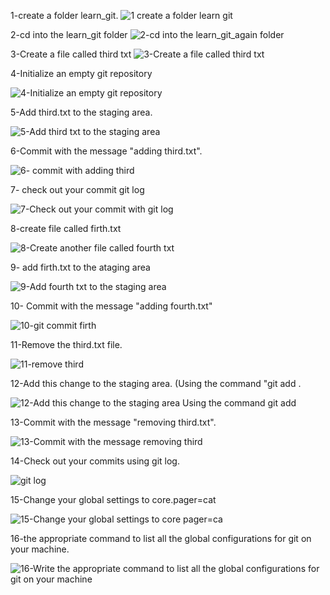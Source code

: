 1-create a folder learn_git.
![1 create a folder learn git](https://user-images.githubusercontent.com/117317521/200082949-2a36ca00-d25d-4a05-b784-e67adb030cbe.png)

2-cd into the learn_git folder
![2-cd into the learn_git_again folder](https://user-images.githubusercontent.com/117317521/200083263-ecdaf30b-04d6-43bc-949f-82bce806c05c.png)

3-Create a file called third txt
![3-Create a file called third txt](https://user-images.githubusercontent.com/117317521/200083600-e1f1d394-408c-4555-8da2-f1aa060830cc.png)

4-Initialize an empty git repository

![4-Initialize an empty git repository](https://user-images.githubusercontent.com/117317521/200083608-b8e590ac-b7ae-4b56-a53a-f39d40d2228d.png)

5-Add third.txt to the staging area.

![5-Add third txt to the staging area](https://user-images.githubusercontent.com/117317521/200083624-ebc89348-9119-470c-a14c-1ddb241c2022.png)


6-Commit with the message "adding third.txt".

![6- commit with adding third](https://user-images.githubusercontent.com/117317521/200083655-e86ecf94-6dd2-4b64-be12-aba5c144137f.PNG)


7- check out your commit git log

![7-Check out your commit with git log](https://user-images.githubusercontent.com/117317521/200083670-46530bcb-5a02-4dfd-bcba-8f3be48e6ac6.PNG)


8-create file called firth.txt

![8-Create another file called fourth txt](https://user-images.githubusercontent.com/117317521/200083687-8d7cfe71-645e-45be-9443-b94e62aa2b1e.PNG)


9- add firth.txt to the ataging area

![9-Add fourth txt to the staging area](https://user-images.githubusercontent.com/117317521/200083697-e5cd0dbb-b091-4bbf-b7ef-0c8a037ad43a.PNG)

10- Commit with the message "adding fourth.txt"

![10-git commit firth](https://user-images.githubusercontent.com/117317521/200083717-d012fe83-67fc-4ca0-8286-e88295079adc.PNG)



11-Remove the third.txt file.

![11-remove third](https://user-images.githubusercontent.com/117317521/200083733-69aca904-ff28-4560-895a-1ad6fd42f2ad.PNG)

12-Add this change to the staging area. (Using the command "git add . 

![12-Add this change to the staging area  Using the command git add](https://user-images.githubusercontent.com/117317521/200083758-7b034677-8ba2-4dcb-9e91-78fea3d20d88.PNG)

13-Commit with the message "removing third.txt".

![13-Commit with the message removing third](https://user-images.githubusercontent.com/117317521/200083921-1321c588-59ae-4be6-a02a-87266c3459a2.PNG)

14-Check out your commits using git log.

![git log](https://user-images.githubusercontent.com/117317521/200083944-3b0d0e26-c45f-477e-93b6-6877ec2311ae.PNG)


15-Change your global settings to core.pager=cat

![15-Change your global settings to core pager=ca](https://user-images.githubusercontent.com/117317521/200083799-dc32757d-ce0c-4a1c-bfa9-b130b0cbf81c.PNG)

16-the appropriate command to list all the global configurations for git on your machine.

![16-Write the appropriate command to list all the global configurations for git on your machine](https://user-images.githubusercontent.com/117317521/200083810-a0cbf6d1-3824-4fa3-81df-a829a8c48510.PNG)
